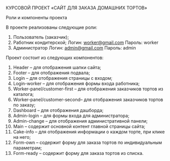 ﻿КУРСОВОЙ ПРОЕКТ «САЙТ ДЛЯ ЗАКАЗА ДОМАШНИХ ТОРТОВ»

Роли и компоненты проекта

В проекте реализованы следующие роли:
1. Пользователь (заказчик);
2. Работник кондитерской;
   Логин: worker@gmail.com
   Пароль: worker
3. Администратор 
   Логин: admin@gmail.com
   Пароль: admin



Проект состоит из следующих компонентов:
1. Header – для отображения шапки сайта;
2. Footer – для отображения подвала;
3. Login – для отображения страницы с входом;
4. Login-worker – для отображения формы входа работника;
5. Worker-panel/customer-first – для отображения заказчиков тортов из каталога;
6. Worker-panel/customer-second– для отображения заказчиков тортов по заказу;
7. Dashboard – для отображения дашборда;
8. Admin-login – для формы входа для администратора;
9. Admin-change – для отображения административной панели;
10. Main – содержит основной контент главной страницы сайта;
11. Cake-info – для отображения информации о каждом торте, при клике на него;
12. Form-own – содержит форму для заказа тортов по индивидуальным параметрам;
13. Form-ready – содержит форму для заказа тортов из списка.

